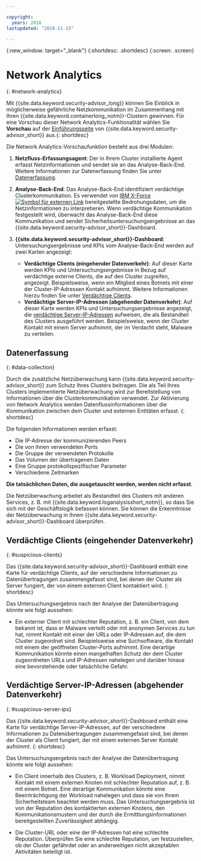 ```yaml
---

copyright:
  years: 2018
lastupdated: "2018-11-15"

---
```


{:new_window: target="_blank"}
{:shortdesc: .shortdesc}
{:screen: .screen}

# Network Analytics
{: #network-analytics}

Mit {{site.data.keyword.security-advisor_long}} können Sie Einblick in möglicherweise gefährliche Netzkommunikation im Zusammenhang mit Ihren {{site.data.keyword.containerlong_notm}}-Clustern gewinnen. Für eine Vorschau dieser Network Analytics-Funktionalität wählen Sie **Vorschau** auf der [Einführungsseite](https://console.bluemix.net/security/advisor/#!/overview) von {{site.data.keyword.security-advisor_short}} aus.{: shortdesc}

Die Network Analytics-Vorschaufunktion besteht aus drei Modulen:

1. **Netzfluss-Erfassungsagent**: Der in Ihrem Cluster installierte Agent erfasst Netzinformationen und sendet sie an das Analyse-Back-End. Weitere Informationen zur Datenerfassung finden Sie unter [Datenerfassung](#data-collection).

2. **Analyse-Back-End**: Das Analyse-Back-End identifiziert verdächtige Clusterkommunikation. Es verwendet von [IBM X-Force![Symbol für externen Link](../../icons/launch-glyph.svg "Symbol für externen Link")](https://www.ibm.com/security/xforce) bereitgestellte Bedrohungsdaten, um die Netzinformationen zu interpretieren. Wenn verdächtige Kommunikation festgestellt wird, überwacht das Analyse-Back-End diese Kommunikation und sendet Sicherheitsuntersuchungsergebnisse an das {{site.data.keyword.security-advisor_short}}-Dashboard.

3. **{{site.data.keyword.security-advisor_short}}-Dashboard**: Untersuchungsergebnisse und KPIs vom Analyse-Back-End werden auf zwei Karten angezeigt:

   - **Verdächtige Clients (eingehender Datenverkehr)**: Auf dieser Karte werden KPIs und Untersuchungsergebnisse in Bezug auf verdächtige externe Clients, die auf den Cluster zugreifen, angezeigt. Beispielsweise, wenn ein Mitglied eines Botnets mit einer der Cluster-IP-Adressen Kontakt aufnimmt. Weitere Informationen hierzu finden Sie unter [Verdächtige Clients](#suspicious-clients).
   - **Verdächtige Server-IP-Adressen (abgehender Datenverkehr)**: Auf dieser Karte werden KPIs und Untersuchungsergebnisse angezeigt, die [verdächtige Server-IP-Adressen](#suspicious-server-ips) aufweisen, die als Bestandteil des Clusters ausgeführt werden. Beispielsweise, wenn der Cluster Kontakt mit einem Server aufnimmt, der im Verdacht steht, Malware zu verteilen.


## Datenerfassung
{: #data-collection}

Durch die zusätzliche Netzüberwachung kann {{site.data.keyword.security-advisor_short}} zum Schutz Ihres Clusters beitragen. Die als Teil Ihres Clusters implementierte Netzüberwachung wird zur Bereitstellung von Informationen über die Clusterkommunikation verwendet. Zur Aktivierung von Network Analytics werden Datenflussinformationen über die Kommunikation zwischen dem Cluster und externen Entitäten erfasst.
{: shortdesc}

Die folgenden Informationen werden erfasst:

* Die IP-Adresse der kommunizierenden Peers
* Die von ihnen verwendeten Ports
* Die Gruppe der verwendeten Protokolle
* Das Volumen der übertragenen Daten
* Eine Gruppe protokollspezifischer Parameter
* Verschiedene Zeitmarken

**Die tatsächlichen Daten, die ausgetauscht werden, werden nicht erfasst**.

Die Netzüberwachung arbeitet als Bestandteil des Clusters mit anderen Services, z. B. mit {{site.data.keyword.loganalysisshort_notm}}, so dass Sie sich mit der Geschäftslogik befassen können. Sie können die Erkenntnisse der Netzüberwachung in Ihrem {{site.data.keyword.security-advisor_short}}-Dashboard überprüfen.


## Verdächtige Clients (eingehender Datenverkehr)
{: #suspicious-clients}

Das {{site.data.keyword.security-advisor_short}}-Dashboard enthält eine Karte für verdächtige Clients, auf der verschiedene Informationen zu Datenübertragungen zusammengefasst sind, bei denen der Cluster als Server fungiert, der von einem externen Client kontaktiert wird.
{: shortdesc}

Das Untersuchungsergebnis nach der Analyse der Datenübertragung könnte wie folgt aussehen:

- Ein externer Client mit schlechter Reputation, z. B. ein Client, von dem bekannt ist, dass er Malware verteilt oder mit anonymen Services zu tun hat, nimmt Kontakt mit einer der URLs oder IP-Adressen auf, die dem Cluster zugeordnet sind. Beispielsweise eine Suchsoftware, die Kontakt mit einem der geöffneten Cluster-Ports aufnimmt. Eine derartige Kommunikation könnte einen mangelhaften Schutz der dem Cluster zugeordneten URLs und IP-Adressen nahelegen und darüber hinaus eine bevorstehende oder tatsächliche Gefahr.


## Verdächtige Server-IP-Adressen (abgehender Datenverkehr)
{: #suspicious-server-ips}

Das {{site.data.keyword.security-advisor_short}}-Dashboard enthält eine Karte für verdächtige Server-IP-Adressen, auf der verschiedene Informationen zu Datenübertragungen zusammengefasst sind, bei denen der Cluster als Client fungiert, der mit einem externen Server Kontakt aufnimmt.
{: shortdesc}

Das Untersuchungsergebnis nach der Analyse der Datenübertragung könnte wie folgt aussehen:

- Ein Client innerhalb des Clusters, z. B. Workload Deployment, nimmt Kontakt mit einem externen Knoten mit schlechter Reputation auf, z. B. mit einem Botnet. Eine derartige Kommunikation könnte eine Beeinträchtigung der Workload nahelegen und dass sie von Ihrem Sicherheitsteam beachtet werden muss. Das Untersuchungsergebnis ist von der Reputation des kontaktierten externen Knotens, den Kommunikationsmustern und der durch die Ermittlungsinformationen bereitgestellten Zuverlässigkeit abhängig.

- Die Cluster-URL oder eine der IP-Adressen hat eine schlechte Reputation. Überprüfen Sie eine schlechte Reputation, um festzustellen, ob der Cluster gefährdet oder an anderweitigen nicht akzeptablen Aktivitäten beteiligt ist.
